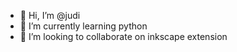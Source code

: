 - 👋 Hi, I’m @judi
- 🌱 I’m currently learning python
- 💞️ I’m looking to collaborate on inkscape extension

<!---
kiataka/kiataka is a ✨ special ✨ repository because its `README.md` (this file) appears on your GitHub profile.
You can click the Preview link to take a look at your changes.
--->
